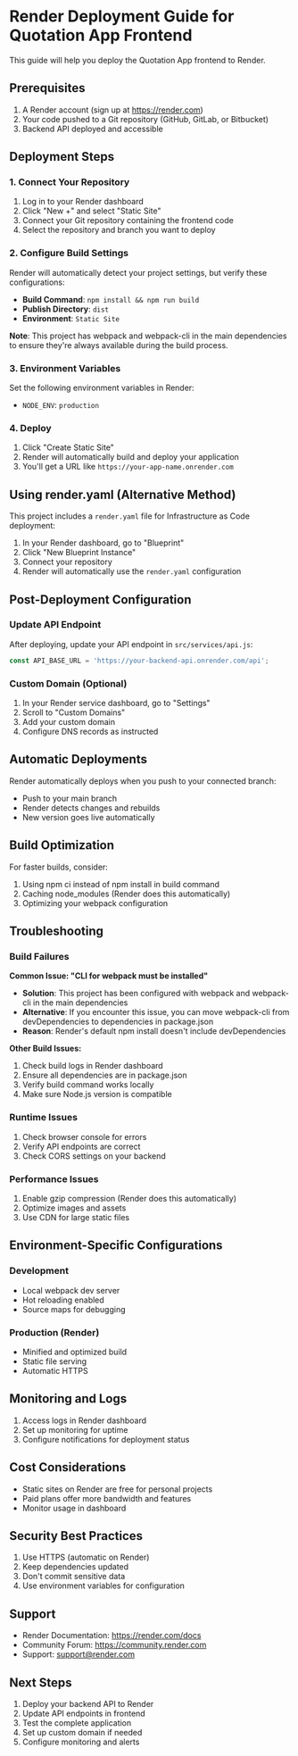 # Render Deployment Guide for Quotation App Frontend

This guide will help you deploy the Quotation App frontend to Render.

## Prerequisites

1. A Render account (sign up at https://render.com)
2. Your code pushed to a Git repository (GitHub, GitLab, or Bitbucket)
3. Backend API deployed and accessible

## Deployment Steps

### 1. Connect Your Repository

1. Log in to your Render dashboard
2. Click "New +" and select "Static Site"
3. Connect your Git repository containing the frontend code
4. Select the repository and branch you want to deploy

### 2. Configure Build Settings

Render will automatically detect your project settings, but verify these configurations:

- **Build Command**: `npm install && npm run build`
- **Publish Directory**: `dist`
- **Environment**: `Static Site`

**Note**: This project has webpack and webpack-cli in the main dependencies to ensure they're always available during the build process.

### 3. Environment Variables

Set the following environment variables in Render:

- `NODE_ENV`: `production`

### 4. Deploy

1. Click "Create Static Site"
2. Render will automatically build and deploy your application
3. You'll get a URL like `https://your-app-name.onrender.com`

## Using render.yaml (Alternative Method)

This project includes a `render.yaml` file for Infrastructure as Code deployment:

1. In your Render dashboard, go to "Blueprint"
2. Click "New Blueprint Instance"
3. Connect your repository
4. Render will automatically use the `render.yaml` configuration

## Post-Deployment Configuration

### Update API Endpoint

After deploying, update your API endpoint in `src/services/api.js`:

```javascript
const API_BASE_URL = 'https://your-backend-api.onrender.com/api';
```

### Custom Domain (Optional)

1. In your Render service dashboard, go to "Settings"
2. Scroll to "Custom Domains"
3. Add your custom domain
4. Configure DNS records as instructed

## Automatic Deployments

Render automatically deploys when you push to your connected branch:

- Push to your main branch
- Render detects changes and rebuilds
- New version goes live automatically

## Build Optimization

For faster builds, consider:

1. Using npm ci instead of npm install in build command
2. Caching node_modules (Render does this automatically)
3. Optimizing your webpack configuration

## Troubleshooting

### Build Failures

**Common Issue: "CLI for webpack must be installed"**
- **Solution**: This project has been configured with webpack and webpack-cli in the main dependencies
- **Alternative**: If you encounter this issue, you can move webpack-cli from devDependencies to dependencies in package.json
- **Reason**: Render's default npm install doesn't include devDependencies

**Other Build Issues:**
1. Check build logs in Render dashboard
2. Ensure all dependencies are in package.json
3. Verify build command works locally
4. Make sure Node.js version is compatible

### Runtime Issues

1. Check browser console for errors
2. Verify API endpoints are correct
3. Check CORS settings on your backend

### Performance Issues

1. Enable gzip compression (Render does this automatically)
2. Optimize images and assets
3. Use CDN for large static files

## Environment-Specific Configurations

### Development
- Local webpack dev server
- Hot reloading enabled
- Source maps for debugging

### Production (Render)
- Minified and optimized build
- Static file serving
- Automatic HTTPS

## Monitoring and Logs

1. Access logs in Render dashboard
2. Set up monitoring for uptime
3. Configure notifications for deployment status

## Cost Considerations

- Static sites on Render are free for personal projects
- Paid plans offer more bandwidth and features
- Monitor usage in dashboard

## Security Best Practices

1. Use HTTPS (automatic on Render)
2. Keep dependencies updated
3. Don't commit sensitive data
4. Use environment variables for configuration

## Support

- Render Documentation: https://render.com/docs
- Community Forum: https://community.render.com
- Support: support@render.com

## Next Steps

1. Deploy your backend API to Render
2. Update API endpoints in frontend
3. Test the complete application
4. Set up custom domain if needed
5. Configure monitoring and alerts
